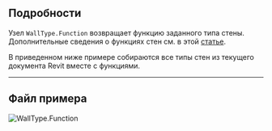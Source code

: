 ## Подробности
Узел `WallType.Function` возвращает функцию заданного типа стены. Дополнительные сведения о функциях стен см. в этой [статье](https://help.autodesk.com/view/RVT/2025/RUS/?guid=GUID-718C1341-C4FC-40D6-9646-D2E13A861D33).

В приведенном ниже примере собираются все типы стен из текущего документа Revit вместе с функциями.
___
## Файл примера

![WallType.Function](./Revit.Elements.WallType.Function_img.jpg)
